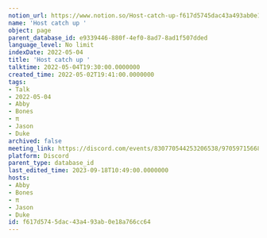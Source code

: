 ```yaml
---
notion_url: https://www.notion.so/Host-catch-up-f617d5745dac43a493ab0e18a766cc64
name: 'Host catch up '
object: page
parent_database_id: e9339446-880f-4ef0-8ad7-8ad1f507dded
language_level: No limit
indexDate: 2022-05-04
title: 'Host catch up '
talktime: 2022-05-04T19:30:00.0000000
created_time: 2022-05-02T19:41:00.0000000
tags:
- Talk
- 2022-05-04
- Abby
- Bones
- π
- Jason
- Duke
archived: false
meeting_link: https://discord.com/events/830770544253206538/970597156681568276
platform: Discord
parent_type: database_id
last_edited_time: 2023-09-18T10:49:00.0000000
hosts:
- Abby
- Bones
- π
- Jason
- Duke
id: f617d574-5dac-43a4-93ab-0e18a766cc64
---
```





